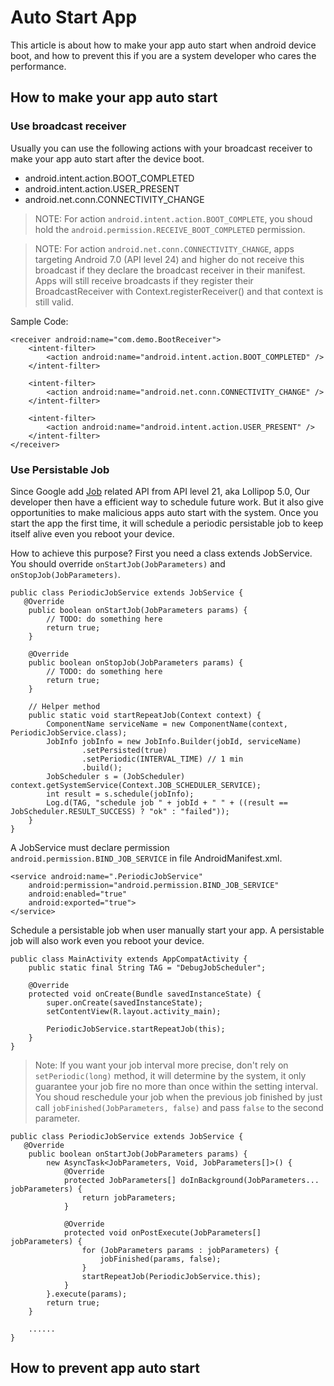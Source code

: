 # Auto Start App

This article is about how to make your app auto start when android device boot, and how to prevent this if you are a system developer who cares the performance.

## How to make your app auto start

### Use broadcast receiver

Usually you can use the following actions with your broadcast receiver to make your app auto start after the device boot.

- android.intent.action.BOOT_COMPLETED
- android.intent.action.USER_PRESENT
- android.net.conn.CONNECTIVITY_CHANGE

> NOTE: For action `android.intent.action.BOOT_COMPLETE`, you shoud hold the `android.permission.RECEIVE_BOOT_COMPLETED` permission.

> NOTE: For action `android.net.conn.CONNECTIVITY_CHANGE`, apps targeting Android 7.0 (API level 24) and higher do not receive this broadcast if they declare the broadcast receiver in their manifest. Apps will still receive broadcasts if they register their BroadcastReceiver with Context.registerReceiver() and that context is still valid. 

Sample Code:
```
<receiver android:name="com.demo.BootReceiver">
    <intent-filter>
        <action android:name="android.intent.action.BOOT_COMPLETED" />
    </intent-filter>

    <intent-filter>
        <action android:name="android.net.conn.CONNECTIVITY_CHANGE" />
    </intent-filter>

    <intent-filter>
        <action android:name="android.intent.action.USER_PRESENT" />
    </intent-filter>
</receiver>
```

### Use Persistable Job

Since Google add [Job][Job API] related API from API level 21, aka Lollipop 5.0, Our developer then have a efficient way to schedule future work. But it also give opportunities to make malicious apps auto start with the system. Once you start the app the first time, it will schedule a periodic persistable job to keep itself alive even you reboot your device.

How to achieve this purpose? First you need a class extends JobService. You should override `onStartJob(JobParameters)` and `onStopJob(JobParameters)`.

```
public class PeriodicJobService extends JobService {
   @Override
    public boolean onStartJob(JobParameters params) {
        // TODO: do something here
        return true;
    }

    @Override
    public boolean onStopJob(JobParameters params) {
        // TODO: do something here
        return true;
    }

    // Helper method
    public static void startRepeatJob(Context context) {
        ComponentName serviceName = new ComponentName(context, PeriodicJobService.class);
        JobInfo jobInfo = new JobInfo.Builder(jobId, serviceName)
                .setPersisted(true)
                .setPeriodic(INTERVAL_TIME) // 1 min
                .build();
        JobScheduler s = (JobScheduler) context.getSystemService(Context.JOB_SCHEDULER_SERVICE);
        int result = s.schedule(jobInfo);
        Log.d(TAG, "schedule job " + jobId + " " + ((result == JobScheduler.RESULT_SUCCESS) ? "ok" : "failed"));
    }
}
```

A JobService must declare permission `android.permission.BIND_JOB_SERVICE` in file AndroidManifest.xml.

```
<service android:name=".PeriodicJobService"
    android:permission="android.permission.BIND_JOB_SERVICE"
    android:enabled="true"
    android:exported="true">
</service>
```

Schedule a persistable job when user manually start your app. A persistable job will also work even you reboot your device.

```
public class MainActivity extends AppCompatActivity {
    public static final String TAG = "DebugJobScheduler";

    @Override
    protected void onCreate(Bundle savedInstanceState) {
        super.onCreate(savedInstanceState);
        setContentView(R.layout.activity_main);

        PeriodicJobService.startRepeatJob(this);
    }
}
```

> Note: If you want your job interval more precise, don't rely on `setPeriodic(long)` method, it will determine by the system, it only guarantee your job fire no more than once within the setting interval. 
> You shoud reschedule your job when the previous job finished by just call `jobFinished(JobParameters, false)` and pass `false` to the second parameter.

```
public class PeriodicJobService extends JobService {
   @Override
    public boolean onStartJob(JobParameters params) {
        new AsyncTask<JobParameters, Void, JobParameters[]>() {
            @Override
            protected JobParameters[] doInBackground(JobParameters... jobParameters) {
                return jobParameters;
            }

            @Override
            protected void onPostExecute(JobParameters[] jobParameters) {
                for (JobParameters params : jobParameters) {
                    jobFinished(params, false);
                }
                startRepeatJob(PeriodicJobService.this);
            }
        }.execute(params);
        return true;
    }

    ......
}
```


## How to prevent app auto start

[Job API]: https://developer.android.com/reference/android/app/job/package-summary.html
